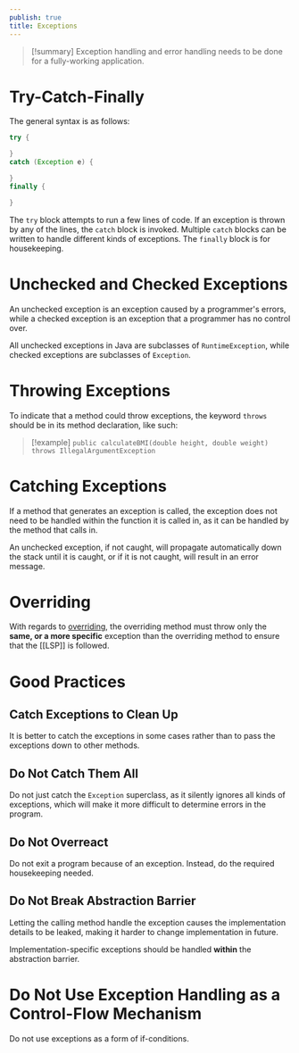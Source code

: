 ```yaml
---
publish: true
title: Exceptions
---
```

> [!summary] Exception handling and error handling needs to be done for a fully-working application.

# Try-Catch-Finally

The general syntax is as follows:
```Java
try {

}
catch (Exception e) {

}
finally {

}
```

The `try` block attempts to run a few lines of code. If an exception is thrown by any of the lines, the `catch` block is invoked. Multiple `catch` blocks can be written to handle different kinds of exceptions. The `finally` block is for housekeeping.

# Unchecked and Checked Exceptions

An unchecked exception is an exception caused by a programmer's errors, while a checked exception is an exception that a programmer has no control over.

All unchecked exceptions in Java are subclasses of `RuntimeException`, while checked exceptions are subclasses of `Exception`. 

# Throwing Exceptions

To indicate that a method could throw exceptions, the keyword `throws` should be in its method declaration, like such:
>[!example] `public calculateBMI(double height, double weight) throws IllegalArgumentException`

# Catching Exceptions

If a method that generates an exception is called, the exception does not need to be handled within the function it is called in, as it can be handled by the method that calls in.

An unchecked exception, if not caught, will propagate automatically down the stack until it is caught, or if it is not caught, will result in an error message.

# Overriding

With regards to [overriding](../OOP/Overriding%20and%20Overloading.md), the overriding method must throw only the **same, or a more specific** exception than the overriding method to ensure that the [[LSP]] is followed.

# Good Practices

## Catch Exceptions to Clean Up

It is better to catch the exceptions in some cases rather than to pass the exceptions down to other methods.

## Do Not Catch Them All

Do not just catch the `Exception` superclass, as it silently ignores all kinds of exceptions, which will make it more difficult to determine errors in the program.

## Do Not Overreact

Do not exit a program because of an exception. Instead, do the required housekeeping needed.

## Do Not Break Abstraction Barrier

Letting the calling method handle the exception causes the implementation details to be leaked, making it harder to change implementation in future.

Implementation-specific exceptions should be handled **within** the abstraction barrier.

# Do Not Use Exception Handling as a Control-Flow Mechanism

Do not use exceptions as a form of if-conditions.
